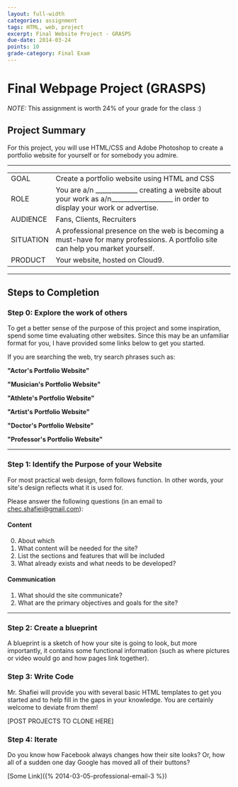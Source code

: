 ```yaml
---
layout: full-width
categories: assignment
tags: HTML, web, project
excerpt: Final Website Project - GRASPS
due-date: 2014-03-24
points: 10
grade-category: Final Exam
---
```

# Final Webpage Project (GRASPS) #

<div class="panel callout"><p><em>NOTE:</em> This assignment is worth 24% of your grade for the class :) </p></div>

## Project Summary ##

For this project, you will use HTML/CSS and Adobe Photoshop to create a <span data-tooltip class="has-tip" title="A website that is used to advertise yourself and your work">portfolio website</span> for yourself or for somebody you admire.



---

<table>
    <tr>
        <td>GOAL</td>
        <td>Create a portfolio website using HTML and CSS</td>
    </tr>
        <tr>
        <td>ROLE</td>
        <td>You are a/n _____________ creating a website about your work as a/n___________________ in order to display your work or advertise.</td>
    </tr>
        <tr>
        <td>AUDIENCE</td>
        <td>Fans, Clients, Recruiters</td>
    </tr>
        <tr>
        <td>SITUATION</td>
        <td>A professional presence on the web is becoming a must-have for many professions.  A portfolio site can help you market yourself.</td>
    </tr>
        <tr>
        <td>PRODUCT</td>
        <td>Your website, hosted on Cloud9.</td>
    </tr>
</table>


---

## Steps to Completion ##

### Step 0:  Explore the work of others ###

To get a better sense of the purpose of this project and some inspiration, spend some time evaluating other websites.  Since this may be an unfamiliar format for you, I have provided some links below to get you started.



If you are searching the web, try search phrases such as:

**"Actor's Portfolio Website"**

**"Musician's Portfolio Website"**

**"Athlete's Portfolio Website"**

**"Artist's Portfolio Website"**

**"Doctor's Portfolio Website"**

**"Professor's Portfolio Website"**

---


### Step 1:  Identify the Purpose of your Website ###

For most practical web design, form follows function.  In other words, your site's design reflects what it is used for.

Please answer the following questions (in an email to <span class="label">chec.shafiei@gmail.com</span>):

#### Content ####
0.  About which 
1.  What content will be needed for the site?
2.  List the sections and features that will be included
3. What already exists and what needs to be developed?


#### Communication ####
1.  What should the site communicate?
2.  What are the primary objectives and goals for the site?


---

### Step 2:  Create a blueprint

A blueprint is a sketch of how your site is going to look, but more importantly, it contains some functional information (such as where pictures or video would go and how pages link together).


### Step 3:  Write Code ###

Mr. Shafiei will provide you with several basic HTML templates to get you started and to help fill in the gaps in your knowledge.  You are certainly welcome to deviate from them!

[POST PROJECTS TO CLONE HERE]


### Step 4:  Iterate ###

Do you know how Facebook always changes how their site looks?  Or, how all of a sudden one day Google has moved all of their buttons?

[Some Link]({% 2014-03-05-professional-email-3 %})


